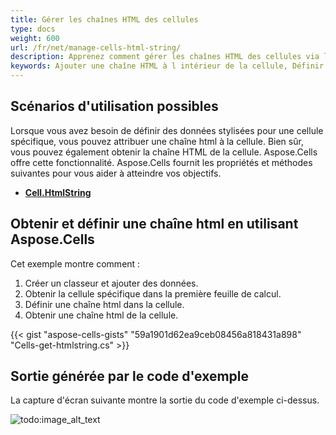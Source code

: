 ```yaml
---
title: Gérer les chaînes HTML des cellules
type: docs
weight: 600
url: /fr/net/manage-cells-html-string/
description: Apprenez comment gérer les chaînes HTML des cellules via l API Aspose.Cells for .NET.
keywords: Ajouter une chaîne HTML à l intérieur de la cellule, Définir une chaîne HTML à l intérieur de la cellule, Ajouter une chaîne HTML, Obtenir la chaîne HTML de la cellule, Gérer les chaînes HTML des cellules
---
```


## **Scénarios d'utilisation possibles**
Lorsque vous avez besoin de définir des données stylisées pour une cellule spécifique, vous pouvez attribuer une chaîne html à la cellule. Bien sûr, vous pouvez également obtenir la chaîne HTML de la cellule. Aspose.Cells offre cette fonctionnalité. Aspose.Cells fournit les propriétés et méthodes suivantes pour vous aider à atteindre vos objectifs.
- [**Cell.HtmlString**](https://reference.aspose.com/cells/net/aspose.cells/cell/htmlstring)

## **Obtenir et définir une chaîne html en utilisant Aspose.Cells**
Cet exemple montre comment :

1. Créer un classeur et ajouter des données.
1. Obtenir la cellule spécifique dans la première feuille de calcul.
1. Définir une chaîne html dans la cellule.
1. Obtenir une chaîne html de la cellule.

{{< gist "aspose-cells-gists" "59a1901d62ea9ceb08456a818431a898" "Cells-get-htmlstring.cs" >}}

## Sortie générée par le code d'exemple

La capture d'écran suivante montre la sortie du code d'exemple ci-dessus.

![todo:image_alt_text](htmlstring.png)
